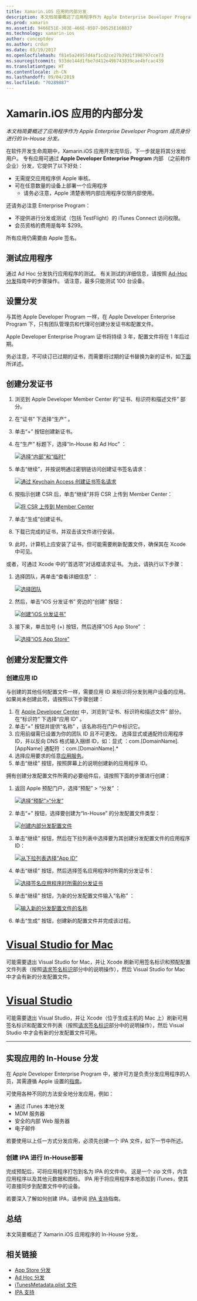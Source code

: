 ```yaml
---
title: Xamarin.iOS 应用的内部分发
description: 本文档简要概述了应用程序作为 Apple Enterprise Developer Program 成员身份进行的 In-House 分发。
ms.prod: xamarin
ms.assetid: 9466E51E-303E-466E-85D7-D0525E16BB37
ms.technology: xamarin-ios
author: conceptdev
ms.author: crdun
ms.date: 03/19/2017
ms.openlocfilehash: f81e5a24957d4af1cd2ce27b39d1f398797cce73
ms.sourcegitcommit: 933de144d1fbe7d412e49b743839cae4bfcac439
ms.translationtype: HT
ms.contentlocale: zh-CN
ms.lasthandoff: 09/04/2019
ms.locfileid: "70289887"
---
```

# <a name="in-house-distribution-for-xamarinios-apps"></a>Xamarin.iOS 应用的内部分发

_本文档简要概述了应用程序作为 Apple Enterprise Developer Program 成员身份进行的 In-House 分发。_

在软件开发生命周期中，Xamarin.iOS 应用开发完毕后，下一步就是将其分发给用户。 专有应用可通过 **Apple Developer Enterprise Program** 内部  （之前称作企业）分发，它提供了以下好处：

- 无需提交应用程序供 Apple 审核。
- 可在任意数量的设备上部署一个应用程序
  - 请务必注意，Apple 清楚表明内部应用程序仅限内部使用。

还请务必注意 Enterprise Program：

- 不提供进行分发或测试（包括 TestFlight）的 iTunes Connect 访问权限。
- 会员资格的费用是每年 $299。

所有应用仍需要由 Apple 签名。

<a name="testing" />

## <a name="testing-your-application"></a>测试应用程序

通过 Ad Hoc 分发执行应用程序的测试。 有关测试的详细信息，请按照 [Ad-Hoc 分发](~/ios/deploy-test/app-distribution/ad-hoc-distribution.md)指南中的步骤操作。 请注意，最多只能测试 100 台设备。

<a name="setup" />

## <a name="getting-set-up-for-distribution"></a>设置分发

与其他 Apple Developer Program 一样，在 Apple Developer Enterprise Program 下，只有团队管理员和代理可创建分发证书和配置文件。

Apple Developer Enterprise Program 证书将持续 3 年，配置文件将在 1 年后过期。

务必注意，不可续订已过期的证书，而需要将过期的证书替换为新的证书，如[下面](#certificate)所详述。

<a name="certificate" />

## <a name="creating-a-distribution-certificate"></a>创建分发证书

1. 浏览到 Apple Developer Member Center 的“证书、标识符和描述文件”  部分。
2. 在“证书”  下选择“生产”  。
3. 单击“+”  按钮创建新证书。
4. 在“生产”  标题下，选择“In-House 和 Ad Hoc”  ：

   [![](in-house-distribution-images/createcertmanually01.png "选择“内部”和“临时”")](in-house-distribution-images/createcertmanually01.png#lightbox)

5. 单击“继续”，并按说明通过密钥链访问创建证书签名请求：

   [![](in-house-distribution-images/createcertmanually02.png "通过 Keychain Access 创建证书签名请求")](in-house-distribution-images/createcertmanually02.png#lightbox)

6. 按指示创建 CSR 后，单击“继续”并将 CSR 上传到 Member Center：

   [![](in-house-distribution-images/createcertmanually03.png "将 CSR 上传到 Member Center")](in-house-distribution-images/createcertmanually03.png#lightbox)

7. 单击“生成”创建证书。
8. 下载已完成的证书，并双击该文件进行安装。
9. 此时，计算机上应安装了证书，但可能需要刷新配置文件，确保其在 Xcode 中可见。

或者，可通过 Xcode 中的”首选项”对话框请求证书。 为此，请执行以下步骤：

1. 选择团队，再单击“查看详细信息”  ：

   [![](in-house-distribution-images/selectteam.png "选择团队")](in-house-distribution-images/selectteam.png#lightbox)

2. 然后，单击“iOS 分发证书”  旁边的“创建”  按钮：

   [![](in-house-distribution-images/selectcert.png "创建“iOS 分发证书”")](in-house-distribution-images/selectcert.png#lightbox)

3. 接下来，单击加号 (+) 按钮，然后选择“iOS App Store”   ：

   [![](in-house-distribution-images/selectcert.png "选择“iOS App Store”")](in-house-distribution-images/selectcert.png#lightbox)

<a name="profile" />

## <a name="creating-a-distribution-provisioning-profile"></a>创建分发配置文件

<a name="appid" />

### <a name="creating-an-app-id"></a>创建应用 ID

与创建的其他任何配置文件一样，需要应用 ID 来标识将分发到用户设备的应用。 如果尚未创建此项，请按照以下步骤创建：


1. 在 [Apple Developer Center](https://developer.apple.com/account/overview.action) 中，浏览到“证书、标识符和描述文件”  部分。 在“标识符”  下选择“应用 ID”  。
2. 单击“+”  按钮并提供“名称”  ，该名称将在门户中标识它。
3. 应用前缀需已设置为你的团队 ID 且不可更改。 选择显式或通配符应用程序 ID，并以反向 DNS 格式输入捆绑 ID，如：显式  ：com.[DomainName].[AppName] 通配符  ：com.[DomainName].*
4. 选择应用要求的任意[应用服务](~/ios/get-started/installation/device-provisioning/index.md#provisioning-for-application-services)。
5. 单击“继续”  按钮，按照屏幕上的说明创建新的应用程序 ID。

拥有创建分发配置文件所需的必要组件后，请按照下面的步骤进行创建：

1. 返回 Apple 预配门户，选择“预配”   > “分发”  ：

   [![](in-house-distribution-images/distribute01.png "选择“预配”>“分发”")](in-house-distribution-images/distribute01.png#lightbox)

2. 单击“+”  按钮，选择要创建为“In-House”  的分发配置文件类型：

   [![](in-house-distribution-images/distribute02.png "创建内部分发配置文件")](in-house-distribution-images/distribute02.png#lightbox)

3. 单击“继续”  按钮，然后在下拉列表中选择要为其创建分发配置文件的应用程序 ID：

   [![](in-house-distribution-images/distribute03.png "从下拉列表选择“App ID”")](in-house-distribution-images/distribute03.png#lightbox)

4. 单击“继续”  按钮，然后选择签名应用程序时所需的分发证书：

   [![](in-house-distribution-images/distribute04.png "选择签名应用程序时所需的分发证书")](in-house-distribution-images/distribute04.png#lightbox)

5. 单击“继续”  按钮，为新的分发配置文件输入“名称”  ：

   [![](in-house-distribution-images/distribute06.png "输入新的分发配置文件的名称")](in-house-distribution-images/distribute06.png#lightbox)

6. 单击“生成”  按钮，创建新的配置文件并完成该过程。

# <a name="visual-studio-for-mactabmacos"></a>[Visual Studio for Mac](#tab/macos)

 可能需要退出 Visual Studio for Mac，并让 Xcode 刷新可用签名标识和预配配置文件列表（按照[请求签名标识](~/ios/get-started/installation/device-provisioning/manual-provisioning.md#download)部分中的说明操作），然后 Visual Studio for Mac 中才会有新的分发配置文件。

# <a name="visual-studiotabwindows"></a>[Visual Studio](#tab/windows)

可能需要退出 Visual Studio，并让 Xcode（位于生成主机的 Mac 上）刷新可用签名标识和配置文件列表（按照[请求签名标识](~/ios/get-started/installation/device-provisioning/manual-provisioning.md#download)部分中的说明操作），然后 Visual Studio 中才会有新的分发配置文件可用。

-----

<a name="inhouse" />

## <a name="distributing-your-app-in-house"></a>实现应用的 In-House 分发

在 Apple Developer Enterprise Program 中，被许可方是负责分发应用程序的人员，其需遵循 Apple 设置的[指南](http://adcdownload.apple.com/Documentation/License_Agreements__Apple_Developer_Enterprise_Program/Apple_Developer_Program_Enterprise_Agreement_20150608.pdf)。

可使用各种不同的方法安全地分发应用，例如：

- 通过 iTunes 本地分发
- MDM 服务器
- 安全的内部 Web 服务器
- 电子邮件

若要使用以上任一方式分发应用，必须先创建一个 IPA 文件，如下一节中所述。


### <a name="creating-an-ipa-for-in-house-deployment"></a>创建 IPA 进行 In-House部署

完成预配后，可将应用程序打包到名为 IPA  的文件中。 这是一个 zip 文件，内含应用程序以及其他元数据和图标。 IPA 用于将应用程序本地添加到 iTunes，使其可直接同步到配置文件中的设备。

若要深入了解如何创建 IPA，请参阅 [IPA 支持](~/ios/deploy-test/app-distribution/ipa-support.md)指南。


## <a name="summary"></a>总结

本文简要概述了 Xamarin.iOS 应用程序的 In-House 分发。

## <a name="related-links"></a>相关链接

- [App Store 分发](~/ios/deploy-test/app-distribution/app-store-distribution/index.md)
- [Ad Hoc 分发](~/ios/deploy-test/app-distribution/ad-hoc-distribution.md)
- [iTunesMetadata.plist 文件](~/ios/deploy-test/app-distribution/itunesmetadata.md)
- [IPA 支持](~/ios/deploy-test/app-distribution/ipa-support.md)
